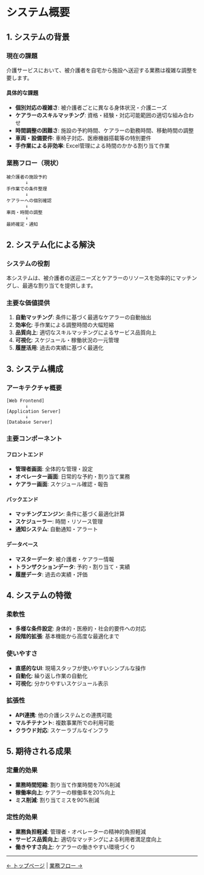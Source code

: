 # システム概要

## 1. システムの背景

### 現在の課題
介護サービスにおいて、被介護者を自宅から施設へ送迎する業務は複雑な調整を要します。

#### 具体的な課題
- **個別対応の複雑さ**: 被介護者ごとに異なる身体状況・介護ニーズ
- **ケアラーのスキルマッチング**: 資格・経験・対応可能範囲の適切な組み合わせ
- **時間調整の困難さ**: 施設の予約時間、ケアラーの勤務時間、移動時間の調整
- **車両・設備要件**: 車椅子対応、医療機器搭載等の特別要件
- **手作業による非効率**: Excel管理による時間のかかる割り当て作業

### 業務フロー（現状）
```
被介護者の施設予約
       ↓
手作業での条件整理
       ↓
ケアラーへの個別確認
       ↓
車両・時間の調整
       ↓
最終確定・通知
```

## 2. システム化による解決

### システムの役割
本システムは、被介護者の送迎ニーズとケアラーのリソースを効率的にマッチングし、最適な割り当てを提供します。

### 主要な価値提供
1. **自動マッチング**: 条件に基づく最適なケアラーの自動抽出
2. **効率化**: 手作業による調整時間の大幅短縮
3. **品質向上**: 適切なスキルマッチングによるサービス品質向上
4. **可視化**: スケジュール・稼働状況の一元管理
5. **履歴活用**: 過去の実績に基づく最適化

## 3. システム構成

### アーキテクチャ概要
```
[Web Frontend] 
       ↓
[Application Server]
       ↓
[Database Server]
```

### 主要コンポーネント

#### フロントエンド
- **管理者画面**: 全体的な管理・設定
- **オペレーター画面**: 日常的な予約・割り当て業務
- **ケアラー画面**: スケジュール確認・報告

#### バックエンド
- **マッチングエンジン**: 条件に基づく最適化計算
- **スケジューラー**: 時間・リソース管理
- **通知システム**: 自動通知・アラート

#### データベース
- **マスターデータ**: 被介護者・ケアラー情報
- **トランザクションデータ**: 予約・割り当て・実績
- **履歴データ**: 過去の実績・評価

## 4. システムの特徴

### 柔軟性
- **多様な条件設定**: 身体的・医療的・社会的要件への対応
- **段階的拡張**: 基本機能から高度な最適化まで

### 使いやすさ
- **直感的なUI**: 現場スタッフが使いやすいシンプルな操作
- **自動化**: 繰り返し作業の自動化
- **可視化**: 分かりやすいスケジュール表示

### 拡張性
- **API連携**: 他の介護システムとの連携可能
- **マルチテナント**: 複数事業所での利用可能
- **クラウド対応**: スケーラブルなインフラ

## 5. 期待される成果

### 定量的効果
- **業務時間短縮**: 割り当て作業時間を70%削減
- **稼働率向上**: ケアラーの稼働率を20%向上
- **ミス削減**: 割り当てミスを90%削減

### 定性的効果
- **業務負担軽減**: 管理者・オペレーターの精神的負担軽減
- **サービス品質向上**: 適切なマッチングによる利用者満足度向上
- **働きやすさ向上**: ケアラーの働きやすい環境づくり

---

[← トップページ](./README.md) | [業務フロー →](./02_business_flow.md) 